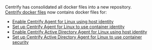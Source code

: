 
Centrify has consolidated all docker files into a new repository.   
[Centrify docker files](http://github.com/centrify/container-security/tree/master/docker-files) now contains docker files for:
- [Enable Centrify Agent for Linux using host identity](http://github.com/centrify/container-security/tree/master/docker-files/Centrify-Agent-for-Linux-using-host-identity)
- [Set up Centrify Agent for Linux to use container identity](http://github.com/centrify/container-security/tree/master/docker-files/Centrify-Agent-for-Linux)
- [Enable Centrify Active Directory Agent for Linux using host identity](http://github.com/centrify/container-security/tree/master/docker-files/Centrify-Active-Directory-Agent-for-Linux-using-host-identity)
- [Set up Centrify Active Directory Agent for Linux to use container security](http://github.com/centrify/container-security/tree/master/docker-files/Centrify-Active-Directory-Agent-for-Linux)

